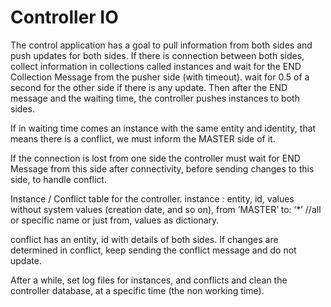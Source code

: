 # Controller IO

The control application has a goal to pull information from both sides and push updates for both sides. If there is connection between both sides, collect information in collections called instances and wait for the END Collection Message from the pusher side (with timeout).
wait for 0.5 of a second for the other side if there is any update. Then after the END message and the waiting time, the controller pushes instances to both sides.

If in waiting time comes an instance with the same entity and identity, that means there is a conflict, we must inform the MASTER side of it.

If the connection is lost from one side the controller must wait for END Message from this side after connectivity, before sending changes to this side, to handle conflict.

Instance / Conflict table for the controller.
instance : entity, id, values without system values (creation date, and so on), from ’MASTER’ to: ‘\*’ //all or specific name or just from, values as dictionary.

conflict has an entity, id with details of both sides.
If changes are determined in conflict, keep sending the conflict message and do not update.

After a while, set log files for instances, and conflicts and clean the controller database, at a specific time (the non working time).
